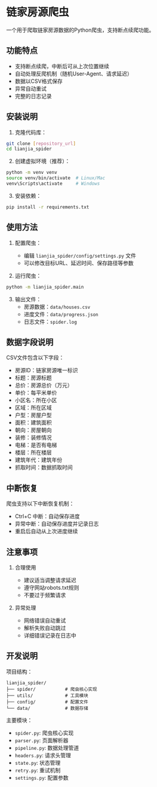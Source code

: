 # 链家房源爬虫

一个用于爬取链家房源数据的Python爬虫，支持断点续爬功能。

## 功能特点

- 支持断点续爬，中断后可从上次位置继续
- 自动处理反爬机制（随机User-Agent、请求延迟）
- 数据以CSV格式保存
- 异常自动重试
- 完整的日志记录

## 安装说明

1. 克隆代码库：
```bash
git clone [repository_url]
cd lianjia_spider
```

2. 创建虚拟环境（推荐）：
```bash
python -m venv venv
source venv/bin/activate  # Linux/Mac
venv\Scripts\activate     # Windows
```

3. 安装依赖：
```bash
pip install -r requirements.txt
```

## 使用方法

1. 配置爬虫：
   - 编辑 `lianjia_spider/config/settings.py` 文件
   - 可以修改目标URL、延迟时间、保存路径等参数

2. 运行爬虫：
```bash
python -m lianjia_spider.main
```

3. 输出文件：
   - 房源数据：`data/houses.csv`
   - 进度文件：`data/progress.json`
   - 日志文件：`spider.log`

## 数据字段说明

CSV文件包含以下字段：
- 房源ID：链家房源唯一标识
- 标题：房源标题
- 总价：房源总价（万元）
- 单价：每平米单价
- 小区名：所在小区
- 区域：所在区域
- 户型：房屋户型
- 面积：建筑面积
- 朝向：房屋朝向
- 装修：装修情况
- 电梯：是否有电梯
- 楼层：所在楼层
- 建筑年代：建筑年份
- 抓取时间：数据抓取时间

## 中断恢复

爬虫支持以下中断恢复机制：
- Ctrl+C 中断：自动保存进度
- 异常中断：自动保存进度并记录日志
- 重启后自动从上次进度继续

## 注意事项

1. 合理使用
   - 建议适当调整请求延迟
   - 遵守网站robots.txt规则
   - 不要过于频繁请求

2. 异常处理
   - 网络错误自动重试
   - 解析失败自动跳过
   - 详细错误记录在日志中

## 开发说明

项目结构：
```
lianjia_spider/
├── spider/           # 爬虫核心实现
├── utils/            # 工具模块
├── config/           # 配置文件
└── data/             # 数据存储
```

主要模块：
- `spider.py`: 爬虫核心实现
- `parser.py`: 页面解析器
- `pipeline.py`: 数据处理管道
- `headers.py`: 请求头管理
- `state.py`: 状态管理
- `retry.py`: 重试机制
- `settings.py`: 配置参数
